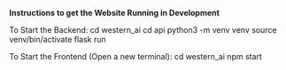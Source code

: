 **Instructions to get the Website Running in Development** 

To Start the Backend: 
cd western_ai
cd api 
python3 -m venv venv
source venv/bin/activate
flask run

To Start the Frontend (Open a new terminal): 
cd western_ai
npm start 
